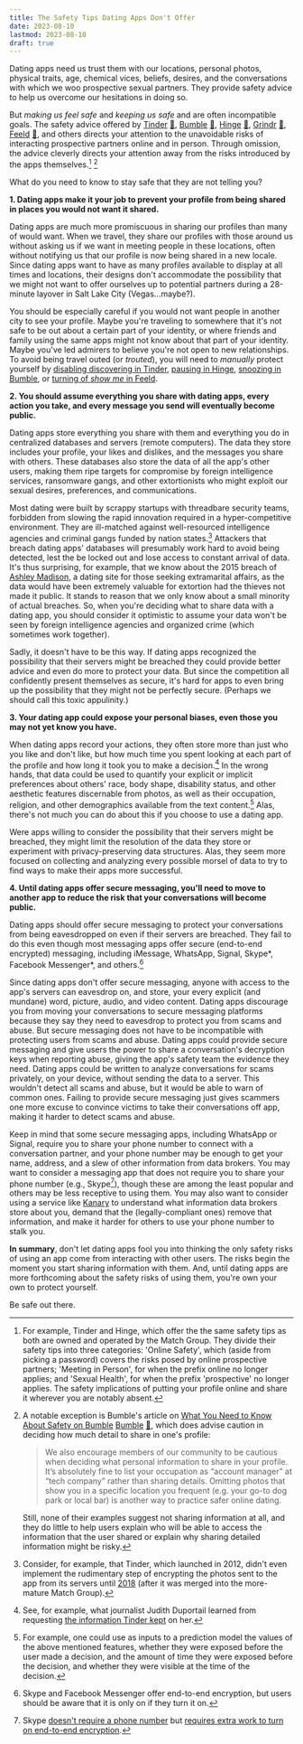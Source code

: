 ```yaml
---
title: The Safety Tips Dating Apps Don't Offer
date: 2023-08-10
lastmod: 2023-08-10
draft: true
---
```


Dating apps need us trust them with our locations, personal photos, physical traits, age, chemical vices, beliefs, desires, and the conversations with which we woo prospective sexual partners. They provide safety advice to help us overcome our hesitations in doing so.

But *making us feel safe* and *keeping us safe* and are often incompatible goals. The safety advice offered by [Tinder](https://policies.tinder.com/safety/intl/en/) [📄](dating-tips-archived-2023-08-10/tinder.jpeg), [Bumble](https://bumble.com/en-us/the-buzz/safety) [📄](dating-tips-archived-2023-08-10/bumble.jpeg), [Hinge](https://hingeapp.zendesk.com/hc/en-us/articles/360007194774-Safe-Dating-Advice) [📄](dating-tips-archived-2023-08-10/hinge.jpeg), [Grindr](https://help.grindr.com/hc/en-us/articles/1500009290262-Safety-tips) [📄](dating-tips-archived-2023-08-10/grindr.jpeg), [Feeld](https://support.feeld.co/hc/en-gb/articles/9406785773084-What-do-I-do-if-someone-asks-me-to-continue-the-conversation-in-a-different-app-) [📄](dating-tips-archived-2023-08-10/feeld.jpeg), and others directs your attention to the unavoidable risks of interacting prospective partners online and in person. Through omission, the advice cleverly directs your attention away from the risks introduced by the apps themselves.[^tinder-hinge-safety-tips] [^safety-tips-bumble]

What do you need to know to stay safe that they are not telling you?


**1. Dating apps make it your job to prevent your profile from being shared in places you would not want it shared.**

Dating apps are much more promiscuous in sharing our profiles than many of would want. When we travel, they share our profiles with those around us without asking us if we want in meeting people in these locations, often without notifying us that our profile is now being shared in a new locale. Since dating apps want to have as many profiles available to display at all times and locations, their designs don't accommodate the possibility that we might not want to offer ourselves up to potential partners during a 28-minute layover in Salt Lake City (Vegas…maybe?).

You should be especially careful if you would not want people in another city to see your profile. Maybe you're traveling to somewhere that it's not safe to be out about a certain part of your identity, or where friends and family using the same apps might not know about that part of your identity. Maybe you've led admirers to believe you're not open to new relationships. To avoid being travel outed (or *trouted*), you will need to *manually* protect yourself by [disabling discovering in Tinder](https://www.help.tinder.com/hc/en-us/articles/6956972185229-Delete-Your-Tinder-Account), [pausing in Hinge](https://hingeapp.zendesk.com/hc/en-us/articles/360012595653-Can-I-temporarily-pause-my-Hinge-account-), [snoozing in Bumble](https://bumble.com/en-us/the-buzz/bumble-snooze-mode), or [turning of *show me* in Feeld](https://support.feeld.co/hc/en-gb/articles/9406794134172-How-do-I-hide-my-profile-from-other-Feeld-members-). 
<!-- Can you hide your profile in Grindr? -->


**2. You should assume everything you share with dating apps, every action you take, and every message you send will eventually become public.**

Dating apps store everything you share with them and everything you do in centralized databases and servers (remote computers). The data they store includes your profile, your likes and dislikes, and the messages you share with others. These databases also store the data of all the app's other users, making them ripe targets for compromise by foreign intelligence services, ransomware gangs, and other extortionists who might exploit our sexual desires, preferences, and communications.

Most dating were built by scrappy startups with threadbare security teams, forbidden from slowing the rapid innovation required in a hyper-competitive environment. They are ill-matched against well-resourced intelligence agencies and criminal gangs funded by nation states.[^security-priorities-at-tinder] Attackers that breach dating apps' databases will presumably work hard to avoid being detected, lest the be locked out and lose access to constant arrival of data. It's thus surprising, for example, that we know about the 2015 breach of [Ashley Madison](https://en.wikipedia.org/wiki/Ashley_Madison_data_breach), a dating site for those seeking extramarital affairs, as the data would have been extremely valuable for extortion had the thieves not made it public. It stands to reason that we only know about a small minority of actual breaches. So, when you're deciding what to share data with a dating app, you should consider it optimistic to assume your data won't be seen by foreign intelligence agencies and organized crime (which sometimes work together).

[^security-priorities-at-tinder]: Consider, for example, that Tinder, which launched in 2012, didn't even implement the rudimentary step of encrypting the photos sent to the app from its servers until [2018](https://www.theverge.com/2018/6/29/17519234/tinder-encrypted-profile-photos-senator-ron-wyden) (after it was merged into the more-mature Match Group).

Sadly, it doesn't have to be this way. If dating apps recognized the possibility that their servers might be breached they could provide better advice and even do more to protect your data. But since the competition all confidently present themselves as secure, it's hard for apps to even bring up the possibility that they might not be perfectly secure. (Perhaps we should call this toxic appulinity.)

**3. Your dating app could expose your personal biases, even those you may not yet know you have.**

When dating apps record your actions, they often store more than just who you like and don't like, but how much time you spent looking at each part of the profile and how long it took you to make a decision.[^dating-app-records] In the wrong hands, that data could be used to quantify your explicit or implicit preferences about others' race, body shape, disability status, and other aesthetic features discernable from photos, as well as their occupation, religion, and other demographics available from the text content.[^implicit-association-test] Alas, there's not much you can do about this if you choose to use a dating app.

Were apps willing to consider the possibility that their servers might be breached, they might limit the resolution of the data they store or experiment with privacy-preserving data structures. Alas, they seem more focused on collecting and analyzing every possible morsel of data to try to find ways to make their apps more successful.

**4. Until dating apps offer secure messaging, you'll need to move to another app to reduce the risk that your conversations will become public.**

Dating apps should offer secure messaging to protect your conversations from being eavesdropped on even if their servers are breached. They fail to do this even though most messaging apps offer secure (end-to-end encrypted) messaging, including iMessage, WhatsApp, Signal, Skype*, Facebook Messenger*, and others.[^e2e-optional]

[^e2e-optional]: Skype and Facebook Messenger offer end-to-end encryption, but users should be aware that it is only on if they turn it on.

Since dating apps don't offer secure messaging, anyone with access to the app's servers can eavesdrop on, and store, your every explicit (and mundane) word, picture, audio, and video content. Dating apps discourage you from moving your conversations to secure messaging platforms because they say they need to eavesdrop to protect you from scams and abuse. But secure messaging does not have to be incompatible with protecting users from scams and abuse. Dating apps could provide secure messaging and give users the power to share a conversation's decryption keys when reporting abuse, giving the app's safety team the evidence they need. Dating apps could be written to analyze conversations for scams privately, on your device, without sending the data to a server. This wouldn't detect all scams and abuse, but it would be able to warn of common ones. Failing to provide secure messaging just gives scammers one more excuse to convince victims to take their conversations off app, making it harder to detect scams and abuse.

Keep in mind that some secure messaging apps, including WhatsApp or Signal, require you to share your phone number to connect with a conversation partner, and your phone number may be enough to get your name, address, and a slew of other information from data brokers. You may want to consider a messaging app that does not require you to share your phone number (e.g., Skype[^skype]), though these are among the least popular and others may be less receptive to using them.  You may also want to consider using a service like [Kanary](https://www.kanary.com/) to understand what information data brokers store about you, demand that the (legally-compliant ones) remove that information, and make it harder for others to use your phone number to stalk you.

[^skype]: Skype [doesn't require a phone number](https://support.skype.com/en/faq/FA34942/how-are-my-contact-details-used-in-skype) but [requires extra work to turn on end-to-end encryption](https://support.skype.com/en/faq/FA34824/what-are-skype-private-conversations).



[^implicit-association-test]: For example, one could use as inputs to a prediction model the values of the above mentioned features, whether they were exposed before the user made a decision, and the amount of time they were exposed before the decision, and whether they were visible at the time of the decision.

**In summary**, don't let dating apps fool you into thinking the only safety risks of using an app come from interacting with other users. The risks begin the moment you start sharing information with them. And, until dating apps are more forthcoming about the safety risks of using them, you're own your own to protect yourself.

Be safe out there.

[^dating-app-records]: See, for example, what journalist Judith Duportail learned from requesting [the information Tinder kept](https://www.theguardian.com/technology/2017/sep/26/tinder-personal-data-dating-app-messages-hacked-sold) on her.


[^tinder-hinge-safety-tips]: For example, Tinder and Hinge, which offer the the same safety tips as both are owned and operated by the Match Group.
    They divide their safety tips into three categories: 'Online Safety', which (aside from picking a password) covers the risks posed by online prospective partners; 'Meeting in Person', for when the prefix online no longer applies; and 'Sexual Health', for when the prefix 'prospective' no longer applies. The safety implications of putting your profile online and share it wherever you are notably absent.

[^safety-tips-bumble]: A notable exception is Bumble's article on [What You Need to Know About Safety on Bumble](https://bumble.com/en-us/the-buzz/safety) [Bumble](https://bumble.com/en-us/the-buzz/safety) [📄](dating-tips-archived-2023-08-10/bumble.jpeg), which does advise caution in deciding how much detail to share in one's profile:
    > We also encourage members of our community to be cautious when deciding what personal information to share in your profile. It’s absolutely fine to list your occupation as “account manager” at “tech company” rather than sharing details. Omitting photos that show you in a specific location you frequent (e.g. your go-to dog park or local bar) is another way to practice safer online dating.
    
    Still, none of their examples suggest not sharing information at all, and they do little to help users explain who will be able to access the information that the user shared or explain why sharing detailed information might be risky.
